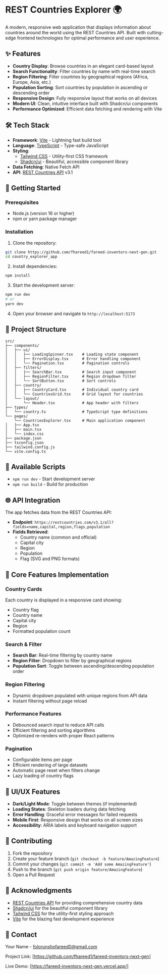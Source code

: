 # REST Countries Explorer 🌍

A modern, responsive web application that displays information about countries around the world using the REST Countries API. Built with cutting-edge frontend technologies for optimal performance and user experience.

## ✨ Features

- **Country Display**: Browse countries in an elegant card-based layout
- **Search Functionality**: Filter countries by name with real-time search
- **Region Filtering**: Filter countries by geographical regions (Africa, Europe, Asia, etc.)
- **Population Sorting**: Sort countries by population in ascending or descending order
- **Responsive Design**: Fully responsive layout that works on all devices
- **Modern UI**: Clean, intuitive interface built with Shadcn/ui components
- **Performance Optimized**: Efficient data fetching and rendering with Vite

## 🛠️ Tech Stack

- **Framework**: [Vite](https://vitejs.dev/) - Lightning fast build tool
- **Language**: [TypeScript](https://www.typescriptlang.org/) - Type-safe JavaScript
- **Styling**:
  - [Tailwind CSS](https://tailwindcss.com/) - Utility-first CSS framework
  - [Shadcn/ui](https://ui.shadcn.com/) - Beautiful, accessible component library
- **Data Fetching**: Native Fetch API
- **API**: [REST Countries API](https://restcountries.com/) v3.1

## 🚀 Getting Started

### Prerequisites

- Node.js (version 16 or higher)
- npm or yarn package manager

### Installation

1. Clone the repository:

```bash
git clone https://github.com/fhareed1/fareed-inventors-next-gen.git
cd country_explorer_app
```

2. Install dependencies:

```bash
npm install
```

3. Start the development server:

```bash
npm run dev
# or
yarn dev
```

4. Open your browser and navigate to `http://localhost:5173`

## 📁 Project Structure

```
src/
├── components/
│   ├── ui/
│   │   ├── LoadingSpinner.tsx    # Loading state component
│   │   ├── ErrorDisplay.tsx      # Error handling component
│   │   └── Pagination.tsx        # Pagination controls
│   ├── filters/
│   │   ├── SearchBar.tsx         # Search input component
│   │   ├── RegionFilter.tsx      # Region dropdown filter
│   │   └── SortButton.tsx        # Sort controls
│   ├── country/
│   │   ├── CountryCard.tsx       # Individual country card
│   │   └── CountriesGrid.tsx     # Grid layout for countries
│   └── layout/
│       └── Header.tsx            # App header with filters
├── types/
│   └── country.ts                # TypeScript type definitions
└── pages/
    └── CountriesExplorer.tsx     # Main application component
│   ├── App.tsx
│   ├── main.tsx
│   └── index.css
├── package.json
├── tsconfig.json
├── tailwind.config.js
└── vite.config.ts
```

## 🔧 Available Scripts

- `npm run dev` - Start development server
- `npm run build` - Build for production

## 🌐 API Integration

The app fetches data from the REST Countries API:

- **Endpoint**: `https://restcountries.com/v3.1/all?fields=name,capital,region,flags,population`
- **Fields Retrieved**:
  - Country name (common and official)
  - Capital city
  - Region
  - Population
  - Flag (SVG and PNG formats)

## 🎯 Core Features Implementation

### Country Cards

Each country is displayed in a responsive card showing:

- Country flag
- Country name
- Capital city
- Region
- Formatted population count

### Search & Filter

- **Search Bar**: Real-time filtering by country name
- **Region Filter**: Dropdown to filter by geographical regions
- **Population Sort**: Toggle between ascending/descending population order

### Region Filtering

- Dynamic dropdown populated with unique regions from API data
- Instant filtering without page reload

### Performance Features

- Debounced search input to reduce API calls
- Efficient filtering and sorting algorithms
- Optimized re-renders with proper React patterns

### Pagination

- Configurable items per page
- Efficient rendering of large datasets
- Automatic page reset when filters change
- Lazy loading of country flags

## 🎨 UI/UX Features

- **Dark/Light Mode**: Toggle between themes (if implemented)
- **Loading States**: Skeleton loaders during data fetching
- **Error Handling**: Graceful error messages for failed requests
- **Mobile First**: Responsive design that works on all screen sizes
- **Accessibility**: ARIA labels and keyboard navigation support

## 🤝 Contributing

1. Fork the repository
2. Create your feature branch (`git checkout -b feature/AmazingFeature`)
3. Commit your changes (`git commit -m 'Add some AmazingFeature'`)
4. Push to the branch (`git push origin feature/AmazingFeature`)
5. Open a Pull Request


## 🙏 Acknowledgments

- [REST Countries API](https://restcountries.com/) for providing comprehensive country data
- [Shadcn/ui](https://ui.shadcn.com/) for the beautiful component library
- [Tailwind CSS](https://tailwindcss.com/) for the utility-first styling approach
- [Vite](https://vitejs.dev/) for the blazing fast development experience

## 📧 Contact

Your Name - folorunshofareed0@gmail.com

Project Link: [https://github.com/fhareed1/fareed-inventors-next-gen]

Live Demo: [https://fareed-inventors-next-gen.vercel.app/]
